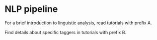 NLP pipeline
============

For a brief introduction to linguistic analysis, read tutorials with prefix A.

Find details about specific taggers in tutorials with prefix B.